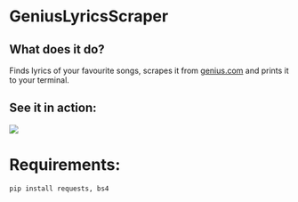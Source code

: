 # GeniusLyricsScraper

## What does it do?
Finds lyrics of your favourite songs, scrapes it from [genius.com](https://genius.com/) and prints it to your terminal.

## See it in action:
![](trialTest.gif)

# Requirements:
`pip install requests, bs4`

